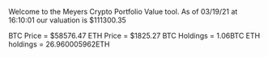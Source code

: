Welcome to the Meyers Crypto Portfolio Value tool. 
As of 03/19/21 at 16:10:01 our valuation is $111300.35 

BTC Price = $58576.47
 ETH Price = $1825.27
BTC Holdings = 1.06BTC
 ETH holdings = 26.960005962ETH 
